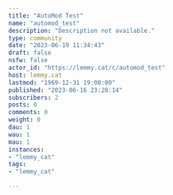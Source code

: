 ```yaml
---
title: "AutoMod Test" 
name: "automod_test"
description: "Description not available."
type: community
date: "2023-06-19 11:34:43"
draft: false
nsfw: false
actor_id: "https://lemmy.cat/c/automod_test"
host: lemmy.cat
lastmod: "1969-12-31 19:00:00"
published: "2023-06-16 23:28:14"
subscribers: 2
posts: 0
comments: 0
weight: 0
dau: 1
wau: 1
mau: 1
instances:
- "lemmy_cat"
tags: 
- "lemmy_cat"

---
```

